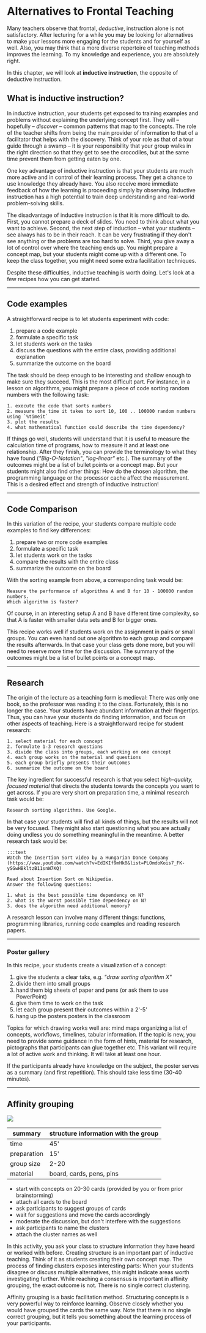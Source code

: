 
# Alternatives to Frontal Teaching

Many teachers observe that frontal, *deductive*, instruction alone is not satisfactory.
After lecturing for a while you may be looking for alternatives to make your lessons more engaging for the students and for yourself as well.
Also, you may think that a more diverse repertoire of teaching methods improves the learning.
To my knowledge and experience, you are absolutely right.

In this chapter, we will look at **inductive instruction**, the opposite of deductive instruction.

## What is inductive instruction?

In inductive instruction, your students get exposed to training examples and problems without explaining the underlying concept first.
They will – hopefully – *discover* – common patterns that map to the concepts.
The role of the teacher shifts from being the main provider of information to that of a facilitator that helps with the discovery.
Think of your role as that of a tour guide through a swamp – it is your responsibility that your group walks in the right direction so that they get to see the crocodiles, but at the same time prevent them from getting eaten by one.

One key advantage of inductive instruction is that your students are much more active and in control of their learning process.
They get a chance to use knowledge they already have.
You also receive more immediate feedback of how the learning is proceeding simply by observing.
Inductive instruction has a high potential to train deep understanding and real-world problem-solving skills.

The disadvantage of inductive instruction is that it is more difficult to do.
First, you cannot prepare a deck of slides. You need to think about what you want to achieve.
Second, the next step of induction – what your students – see always has to be in their reach. It can be very frustrating if they don't see anything or the problems are too hard to solve.
Third, you give away a lot of control over where the teaching ends up. You might prepare a concept map, but your students might come up with a different one. To keep the class together, you might need some extra facilitation techniques.

Despite these difficulties, inductive teaching is worth doing.
Let's look at a few recipes how you can get started.

----

## Code examples

A straightforward recipe is to let students experiment with code:

1. prepare a code example
2. formulate a specific task
3. let students work on the tasks
4. discuss the questions with the entire class, providing additional explanation
5. summarize the outcome on the board

The task should be deep enough to be interesting and shallow enough to make sure they succeed.
This is the most difficult part.
For instance, in a lesson on algorithms, you might prepare a piece of code sorting random numbers with the following task:

    1. execute the code that sorts numbers
    2. measure the time it takes to sort 10, 100 .. 100000 random numbers using `%timeit`
    3. plot the results
    4. what mathematical function could describe the time dependency?

If things go well, students will understand that it is useful to measure the calculation time of programs, how to measure it and at least one relationship.
After they finish, you can provide the terminology to what they have found (*"Big-O-Notation"*, *"log-linear"* etc.).
The summary of the outcomes might be a list of bullet points or a concept map.
But your students might also find other things: How do the chosen algorithm, the programming language or the processor cache affect the measurement. 
This is a desired effect and strength of inductive instruction!

----

## Code Comparison

In this variation of the recipe, your students compare multiple code examples to find key differences:

1. prepare two or more code examples
2. formulate a specific task
3. let students work on the tasks
4. compare the results with the entire class
5. summarize the outcome on the board

With the sorting example from above, a corresponding task would be:

    Measure the performance of algorithms A and B for 10 - 100000 random numbers.
    Which algorithm is faster?

Of course, in an interesting setup A and B have different time complexity, so that A is faster with smaller data sets and B for bigger ones.

This recipe works well if students work on the assignment in pairs or small groups.
You can even hand out one algorithm to each group and compare the results afterwards.
In that case your class gets done more, but you will need to reserve more time for the discussion.
The summary of the outcomes might be a list of bullet points or a concept map.

----

## Research

The origin of the lecture as a teaching form is medieval: There was only one book, so the professor was reading it to the class.
Fortunately, this is no longer the case.
Your students have abundant information at their fingertips.
Thus, you can have your students do finding information, and focus on other aspects of teaching.
Here is a straightforward recipe for student research:

    1. select material for each concept
    2. formulate 1-3 research questions
    3. divide the class into groups, each working on one concept
    4. each group works on the material and questions
    5. each group briefly presents their outcomes
    6. summarize the outcome on the board

The key ingredient for successful research is that you select *high-quality, focused material* that directs the students towards the concepts you want to get across.
If you are very short on preparation time, a minimal research task would be:

    Research sorting algorithms. Use Google.

In that case your students will find all kinds of things, but the results will not be very focused.
They might also start questioning what you are actually doing undless you do something meaningful in the meantime.
A better research task would be:

    :::text
    Watch the Insertion Sort video by a Hungarian Dance Company 
    (https://www.youtube.com/watch?v=EdIKIf9mHk0&list=PLOmdoKois7_FK-ySGwHBkltzB11snW7KQ)

    Read about Insertion Sort on Wikipedia.
    Answer the following questions:

    1. what is the best possible time dependency on N?
    2. what is the worst possible time dependency on N?
    3. does the algorithm need additional memory? 

A research lesson can involve many different things: functions, programming libraries, running code examples and reading research papers.

----

### Poster gallery

In this recipe, your students create a visualization of a concept:

1. give the students a clear taks, e.g. *"draw sorting algorithm X"*
2. divide them into small groups
3. hand them big sheets of paper and pens (or ask them to use PowerPoint)
4. give them time to work on the task
5. let each group present their outcomes within a 2'-5'
6. hang up the posters posters in the classroom

Topics for which drawing works well are: mind maps organizing a list of concepts, workflows, timelines, tabular information.
If the topic is new, you need to provide some guidance in the form of hints, material for research, pictographs that participants can glue together etc. This variant will require a lot of active work and thinking. It will take at least one hour.

If the participants already have knowledge on the subject, the poster serves as a summary (and first repetition). This should take less time (30-40 minutes).

----

## Affinity grouping

![](../images/dot_voting.jpg)

| summary     | structure information with the group |
|-------------|-------------------|
| time        | 45' |
| preparation | 15' |
| group size  | 2-20 |
| material    | board, cards, pens, pins |

* start with concepts on 20-30 cards (provided by you or from prior brainstorming)
* attach all cards to the board
* ask participants to suggest groups of cards
* wait for suggestions and move the cards accordingly
* moderate the discussion, but don't interfere with the suggestions
* ask participants to name the clusters
* attach the cluster names as well

In this activity, you ask your class to structure information they have heard or worked with before.
Creating structure is an important part of inductive teaching.
Think of it as students creating their own concept map.
The process of finding clusters exposes interesting parts: When your students disagree or discuss multiple alternatives, this might indicate areas worth investigating further.
While reaching a consensus is important in affinity grouping, the exact outcome is not.
There is no single correct clustering.

Affinity grouping is a basic facilitation method. Structuring concepts is a very powerful way to reinforce learning. Observe closely whether you would have grouped the cards the same way. Note that there is no single correct grouping, but it tells you something about the learning process of your participants.
